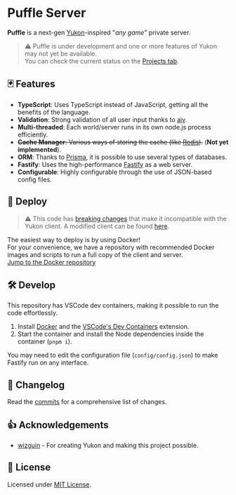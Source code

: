 # Puffle Server

**Puffle** is a next-gen [Yukon](https://github.com/wizguin/yukon-server/)-inspired "*any game*" private server.

> :warning: Puffle is under development and one or more features of Yukon may not yet be available.  
You can check the current status on the [Projects tab](https://github.com/orgs/puffle/projects/3).

## 🃏 Features

- **TypeScript**: Uses TypeScript instead of JavaScript, getting all the benefits of the language.
- **Validation**: Strong validation of all user input thanks to [ajv](https://ajv.js.org/).
- **Multi-threaded**: Each world/server runs in its own node.js process efficiently.
- ~~**Cache Manager**: Various ways of storing the cache (like [Redis](https://redis.io/)).~~ (**Not yet implemented**).
- **ORM**: Thanks to [Prisma](https://www.prisma.io/), it is possible to use several types of databases.
- **Fastify**: Uses the high-performance [Fastify](https://fastify.dev/) as a web server.
- **Configurable**: Highly configurable through the use of JSON-based config files.

## 🚀 Deploy

> :warning: This code has [breaking changes](docs/BREAKING_CHANGES.md) that make it incompatible with the Yukon client. A modified client can be found [here](https://github.com/puffle/client).

The easiest way to deploy is by using Docker!  
For your convenience, we have a repository with recommended Docker images and scripts to run a full copy of the client and server.  
[Jump to the Docker repository](https://github.com/puffle/docker)

## 🛠️ Develop

This repository has VSCode dev containers, making it possible to run the code effortlessly.

1. Install [Docker](https://www.docker.com/) and the [VSCode's Dev Containers](https://marketplace.visualstudio.com/items?itemName=ms-vscode-remote.remote-containers) extension.
3. Start the container and install the Node dependencies inside the container (`pnpm i`).

You may need to edit the configuration file (`config/config.json`) to make Fastify run on any interface.

## 📝 Changelog

Read the [commits](../../commits) for a comprehensive list of changes.

## 👍 Acknowledgements

- [wizguin](https://github.com/wizguin/) - For creating Yukon and making this project possible.

## 📜 License

Licensed under [MIT License](LICENSE).
